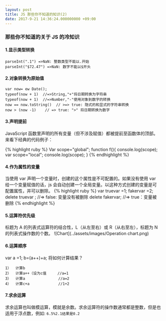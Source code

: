 ```yaml
---
layout: post
title: JS 那些你不知道的知识(2)
date: 2017-9-21 14:36:24.000000000 +09:00
---
```


### 那些你不知道的关于 JS 的冷知识

#### 1.显示类型转换

```
parseInt(".1") =>NaN: 整数类型不能以.开始
parseInt("$72.47") =>NaN: 数字不能以$开头
```

#### 2.对象转换为原始值

```
var now= ew Date();
typeof(now + 1)  //=>String,"+"将日期转换为字符串
typeof(now + 1)  //=>Number,"-"使用对象到数字的转换
now == now.toString()  // >=> true: 隐式的和显式的字符串转换
now > (now -1)    // => true: ">" 将日期转换为数字

```

#### 3.声明提前

JavaScript 函数里声明的所有变量（但不涉及赋值）都被提前至函数体的顶部。来看下经典的代码例子：

{% highlight ruby %}
Var scope="global";
function f(){
console.log(scope);
var scope="local";
console.log(scope);
}
{% endhighlight %}

#### 4.作为属性的变量

当使用 var 声明一个变量时，创建的这个属性是不可配置的。如果没有使用 var 给一个变量赋值的话，js 会自动创建一个全局变量。以这种方式创建的变量是可配置属性，并可以删除。
{% highlight ruby %}
var truevar =1;
fakervar =2;
delete truevar ; //=> false: 变量没有被删除
delete fakervar; //=> true：变量被删除
{% endhighlight %}

#### 5.运算符优先级

标题为 A 的列表式运算符的结合性，L（从左至右）或 R（从右至左），标题为 N 的列表式操作数的个数。
![Chart](../assets/images/Operation chart.png)

#### 6.运算顺序

var a =1; b=(a++)+a; 将如何计算结果？

```
1）	计算b
2）	计算a++（设为c值     //a=1
3）	计算a               //a=2
4）	计算c+a             //1+2

```

#### 7.求余运算

求余运算也叫做模运算，模就是余数。求余运算符的操作数通常都是整数，但是也适用于浮点数，例如:
`6.5%2.1结果是0.2`
